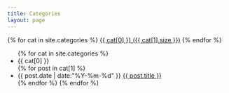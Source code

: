 ```yaml
---
title: Categories
layout: page
---
```


<div id='tag_cloud'>
  {% for cat in site.categories %}
  <a href="#{{ cat[0] }}" title="{{ cat[0] }}" rel="{{ cat[1].size }}">{{ cat[0] }} ({{ cat[1].size }})</a>
  {% endfor %}
</div>

<ul class="listing">
  {% for cat in site.categories %}
  <li class="listing-seperator" id="{{ cat[0] }}">{{ cat[0] }}</li>
  {% for post in cat[1] %}
  <li class="listing-item">
    <time datetime="{{ post.date | date:"%Y-%m-%d" }}">{{ post.date | date:"%Y-%m-%d" }}</time>
    <a href="{{ post.url }}" title="{{ post.title }}">{{ post.title }}</a>
  </li>
  {% endfor %}
  {% endfor %}
</ul>

<script src="/media/js/jquery.tagcloud.js" type="text/javascript" charset="utf-8"></script> 
<script language="javascript">
  $.fn.tagcloud.defaults = {
    size: {start: 14, end: 18, unit: 'pt'},
    color: {start: '#f8e0e6', end: '#ff3333'}
  };

$(function () {
  $('#tag_cloud a').tagcloud();
});
</script>
